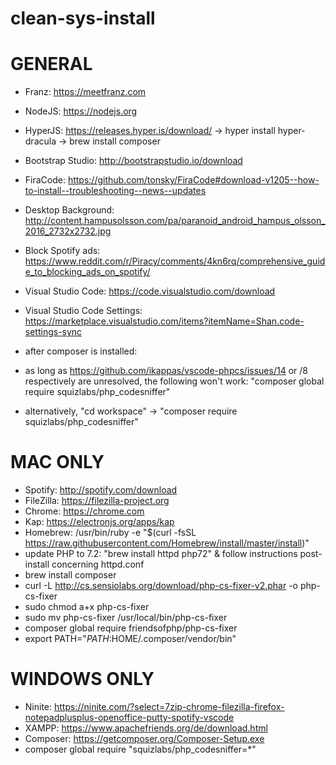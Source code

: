 # clean-sys-install

# GENERAL

- Franz: https://meetfranz.com
- NodeJS: https://nodejs.org
- HyperJS: https://releases.hyper.is/download/
     -> hyper install hyper-dracula
     -> brew install composer
- Bootstrap Studio: http://bootstrapstudio.io/download
- FiraCode: https://github.com/tonsky/FiraCode#download-v1205--how-to-install--troubleshooting--news--updates
- Desktop Background: http://content.hampusolsson.com/pa/paranoid_android_hampus_olsson_2016_2732x2732.jpg
- Block Spotify ads: https://www.reddit.com/r/Piracy/comments/4kn6rq/comprehensive_guide_to_blocking_ads_on_spotify/
- Visual Studio Code: https://code.visualstudio.com/download
- Visual Studio Code Settings: https://marketplace.visualstudio.com/items?itemName=Shan.code-settings-sync

- after composer is installed:
- as long as https://github.com/ikappas/vscode-phpcs/issues/14 or /8 respectively are unresolved, the following won't work: "composer global require squizlabs/php_codesniffer"
- alternatively, "cd workspace" -> "composer require squizlabs/php_codesniffer"


# MAC ONLY

- Spotify: http://spotify.com/download
- FileZilla: https://filezilla-project.org
- Chrome: https://chrome.com
- Kap: https://electronjs.org/apps/kap
- Homebrew: /usr/bin/ruby -e "$(curl -fsSL https://raw.githubusercontent.com/Homebrew/install/master/install)"
- update PHP to 7.2: "brew install httpd php72" & follow instructions post-install concerning httpd.conf
- brew install composer
- curl -L http://cs.sensiolabs.org/download/php-cs-fixer-v2.phar -o php-cs-fixer
- sudo chmod a+x php-cs-fixer
- sudo mv php-cs-fixer /usr/local/bin/php-cs-fixer
- composer global require friendsofphp/php-cs-fixer
- export PATH="$PATH:$HOME/.composer/vendor/bin"


# WINDOWS ONLY

- Ninite: https://ninite.com/?select=7zip-chrome-filezilla-firefox-notepadplusplus-openoffice-putty-spotify-vscode
- XAMPP: https://www.apachefriends.org/de/download.html
- Composer: https://getcomposer.org/Composer-Setup.exe
- composer global require "squizlabs/php_codesniffer=*"
